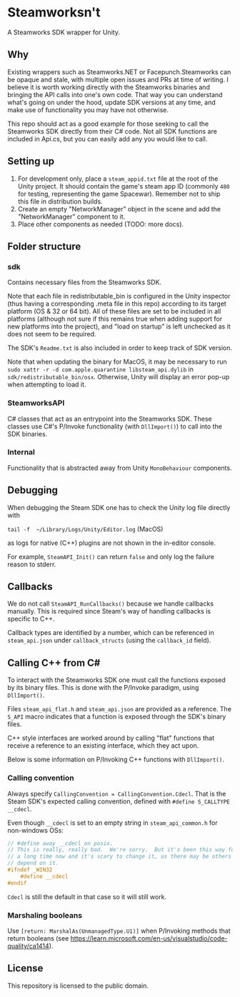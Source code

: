 # Steamworksn't

A Steamworks SDK wrapper for Unity.

## Why

Existing wrappers such as Steamworks.NET or Facepunch.Steamworks can be opaque and stale, with multiple open issues and PRs at time of writing. I believe it is worth working directly with the Steamworks binaries and bringing the API calls into one's own code. That way you can understand what's going on under the hood, update SDK versions at any time, and make use of functionality you may have not otherwise.

This repo should act as a good example for those seeking to call the Steamworks SDK directly from their C# code. Not all SDK functions are included in Api.cs, but you can easily add any you would like to call.

## Setting up

1. For development only, place a `steam_appid.txt` file at the root of the Unity project. It should contain the game's steam app ID (commonly `480` for testing, representing the game Spacewar). Remember not to ship this file in distribution builds.
2. Create an empty "NetworkManager" object in the scene and add the "NetworkManager" component to it.
3. Place other components as needed (TODO: more docs).

## Folder structure

### sdk

Contains necessary files from the Steamworks SDK.

Note that each file in redistributable_bin is configured in the Unity inspector (thus having a corresponding .meta file in this repo) according to its target platform (OS & 32 or 64 bit). All of these files are set to be included in all platforms (although not sure if this remains true when adding support for new platforms into the project), and "load on startup" is left unchecked as it does not seem to be required.

The SDK's `Readme.txt` is also included in order to keep track of SDK version.

Note that when updating the binary for MacOS, it may be necessary to run `sudo xattr -r -d com.apple.quarantine libsteam_api.dylib` in `sdk/redistributable_bin/osx`. Otherwise, Unity will display an error pop-up when attempting to load it.

### SteamworksAPI

C# classes that act as an entrypoint into the Steamworks SDK. These classes use C#'s P/Invoke functionality (with `DllImport()`) to call into the SDK binaries.

### Internal

Functionality that is abstracted away from Unity `MonoBehaviour` components.

## Debugging

When debugging the Steam SDK one has to check the Unity log file directly with

`tail -f  ~/Library/Logs/Unity/Editor.log` (MacOS)

as logs for native (C++) plugins are not shown in the in-editor console.

For example, `SteamAPI_Init()` can return `false` and only log the failure reason to stderr.

## Callbacks

We do not call `SteamAPI_RunCallbacks()` because we handle callbacks manually. This is required since Steam's way of handling callbacks is specific to C++.

Callback types are identified by a number, which can be referenced in `steam_api.json` under `callback_structs` (using the `callback_id` field).

## Calling C++ from C#

To interact with the Steamworks SDK one must call the functions exposed by its binary files. This is done with the P/Invoke paradigm, using `DllImport()`.

Files `steam_api_flat.h` and `steam_api.json` are provided as a reference. The `S_API` macro indicates that a function is exposed through the SDK's binary files.

C++ style interfaces are worked around by calling "flat" functions that receive a reference to an existing interface, which they act upon.

Below is some information on P/Invoking C++ functions with `DllImport()`.

### Calling convention

Always specify `CallingConvention = CallingConvention.Cdecl`. That is the Steam SDK's expected calling convention, defined with `#define S_CALLTYPE __cdecl`.

Even though `__cdecl` is set to an empty string in `steam_api_common.h` for non-windows OSs:

```C++
// #define away __cdecl on posix.
// This is really, really bad.  We're sorry.  But it's been this way for
// a long time now and it's scary to change it, as there may be others that
// depend on it.
#ifndef _WIN32
	#define __cdecl
#endif
```

`Cdecl` is still the default in that case so it will still work.

### Marshaling booleans

Use `[return: MarshalAs(UnmanagedType.U1)]` when P/Invoking methods that return booleans (see https://learn.microsoft.com/en-us/visualstudio/code-quality/ca1414).

## License

This repository is licensed to the public domain.
